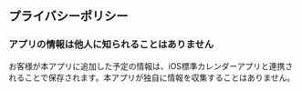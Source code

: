  <!----- main ----->
 <article>
 <h1>プライバシーポリシー</h1>
 <section>
 <h3>アプリの情報は他人に知られることはありません</h3>
 <p>お客様が本アプリに追加した予定の情報は、iOS標準カレンダーアプリと連携されることで保存されます。本アプリが独自に情報を収集することはありません。</p>
 </section>
 </article>
 <!----- /main ----->
 </body>
</html>
